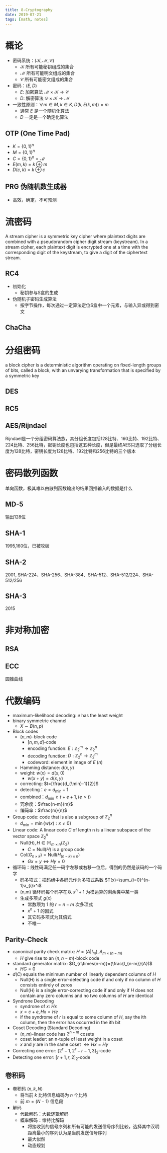 ```yaml
---
title: 8-Cryptography
date: 2019-07-21
tags: [math, notes]
---
```


# 概论

* 密码系统：$(\mathcal{K}, \mathcal{M}, \mathcal{C})$
  * $\mathcal{K}$ 所有可能秘钥组成的集合
  * $\mathcal{M}$ 所有可能明文组成的集合
  * $\mathcal{C}$ 所有可能密文组成的集合
* 密码：$(E,D)$
  * $E$: 加密算法 $\mathcal{M}\times\mathcal{K}\rightarrow\mathcal{C}$
  * $D$: 解密算法 $\mathcal{D}\times\mathcal{K}\rightarrow\mathcal{M}$
* 一致性原则：$\forall m\in M,k\in K,D(k,E(k,m))=m$
  * 通常 $E$ 是一个随机化算法
  * $D$ 一定是一个确定化算法

## OTP (One Time Pad)

* $K=\{0,1\}^n$
* $M=\{0,1\}^n$
* $C=\{0,1\}^n=\mathcal{M}$
* $E(m,k)=k\oplus m$
* $D(c,k)=k\oplus c$

## PRG 伪随机数生成器

* 高效，确定，不可预测

# 流密码

A stream cipher is a symmetric key cipher where plaintext digits are combined with a pseudorandom cipher digit stream (keystream). In a stream cipher, each plaintext digit is encrypted one at a time with the corresponding digit of the keystream, to give a digit of the ciphertext stream.

## RC4

* 初始化
  * 秘钥参与S盒的生成
* 伪随机子密码生成算法
  * 按字节操作，每次通过一定算法定位S盒中一个元素，与输入异或得到密文

## ChaCha

# 分组密码

a block cipher is a deterministic algorithm operating on fixed-length groups of bits, called a block, with an unvarying transformation that is specified by a symmetric key

## DES

## RC5

## AES/Rijndael

Rijndael是一个分组密码算法族，其分组长度包括128比特、160比特、192比特、224比特、256比特，密钥长度也包括这五种长度，但是最终AES只选取了分组长度为128比特，密钥长度为128比特、192比特和256比特的三个版本

# 密码散列函数

单向函数，极其难以由散列函数输出的结果回推输入的数据是什么

## MD-5

输出128位

## SHA-1

1995,160位，已被攻破

## SHA-2

2001, SHA-224、SHA-256、SHA-384、SHA-512、SHA-512/224、SHA-512/256

## SHA-3

2015

# 非对称加密

## RSA

## ECC

圆锥曲线


# 代数编码

* maximum-likelihood decoding: $e$ has the least weight
* binary symmetric channel
  * $X\sim B(n,p)$
* Block codes
  * $(n,m)$-block code
    * $[n,m,d]$-code
    * encoding function: $E:\mathbb{Z}_2^m\rightarrow\mathbb{Z}_2^n$
    * decoding function: $D:\mathbb{Z}_2^n\rightarrow\mathbb{Z}_2^m$
    * codeword: element in image of $E$ ($n$)
  * Hamming distance: $d(x,y)$
  * weight: $w(x)=d(x,0)$
    * $w(x+y)=d(x,y)$
  * correcting: $t=[\frac{d_{\min}-1}{2}]$
  * detecting：$e=d_{\min}-1$
  * combined：$d_{\min}\geq t+e+1,(e>t)$
  * 冗余度：$\frac{n-m}{m}$
  * 编码率：$\frac{m}{n}$
* Group code: code that is also a subgroup of $\mathbb{Z}_2^n$
  * $d_{\min}=\min\{w(x):x\not=0\}$
* Linear code: A linear code $C$ of length n is a linear subspace of the vector space $\mathbb{Z}_2^n$
  * $\text{Null}(H), H \in\mathbb{M}_{m\times n}(\mathbb{Z}_2)$
    * $C=\text{Null}(H)$ is a group code
  * $\text{Col}(G_{n\times k})=\text{Null}(H_{(n-k)\times n})$
    * $Gx=y\iff Hy=0$
* 循环码：线性码满足任一码字左移或右移一位后，得到的仍然是该码的一个码字
  * 码多项式：把码组中各码元作为多项式系数 $T(x)=\sum_{i=0}^{n-1}a_{i}x^i$
  * (n,m) 循环码每个码字在以 $x^n+1$ 为模运算的剩余类中某一类
  * 生成多项式 $g(x)$
    * 常数项为 $1$ 的 $r=n-m$ 次多项式
    * $x^n+1$ 的因式
    * 其它码多项式为其倍式
    * 不唯一

## Parity-Check

* canonical parity check matrix: $H=(A|I_m),A_{m\times(n-m)}$
  * $H$ give rise to an $(n,n-m)$-block code
* standard generator matrix: $G_{n\times(n-m)}=(\frac{I_{n-m}}{A})$
  * $HG=0$
* $d(C)$ equals the minimum number of linearly dependent columns of $H$
  * $\text{Null}(H)$ is a single error-detecting code if and only if no column of $H$ consists entirely of zeros
  * $\text{Null}(H)$ is a single error-correcting code if and only if $H$ does not contain any zero columns and no two columns of $H$ are identical
* Syndrone Decoding
  * syndrone of $x$: $Hx$
  * $x=c+e,Hx=He$
  * if the syndrome of $r$ is equal to some column of $H$, say the ith column, then the error has occurred in the ith bit
* Coset Decoding (Standard Decoding)
  * $(n,m)$-linear code has $2^{n-m}$ cosets
  * coset leader: an n-tuple of least weight in a coset
  * $x$ and $y$ are in the same coset $\iff Hx=Hy$
* Correcting one error: $[2^r − 1, 2^r − r − 1, 3]_2$-code
* Detecting one error: $[r+1, r, 2]_2$-code

## 卷积码

* 卷积码 $(n,k,N)$
  * 将当前 $k$ 比特信息编码为 $n$ 个比特
  * 前 $m=(N-1)$ 信息段
* 解码
  * 代数解码：大数逻辑解码
  * 概率解码：维特比解码
    * 将接收到的信号序列和所有可能的发送信号序列比较，选择其中汉明距离最小的序列认为是当前发送信号序列
    * 最大似然
    * 动态规划
